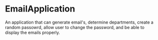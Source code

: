 # EmailApplication
An application that can generate email's, determine departments, create a random passowrd, allow user to change the password, and be able to display the emails properly.
